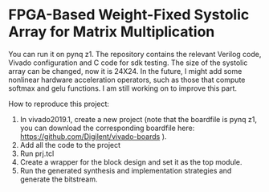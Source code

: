 # FPGA-Based Weight-Fixed Systolic Array for Matrix Multiplication
You can run it on pynq z1. The repository contains the relevant Verilog code, Vivado configuration and C code for sdk testing. The size of the systolic array can be changed, now it is 24X24.
In the future, I might add some nonlinear hardware acceleration operators, such as those that compute softmax and gelu functions. I am still working on to improve this part.

How to reproduce this project: 
1. In vivado2019.1, create a new project (note that the boardfile is pynq z1, you can download the corresponding boardfile here: https://github.com/Digilent/vivado-boards ).
2. Add all the code to the project
3. Run prj.tcl
4. Create a wrapper for the block design and set it as the top module.
5. Run the generated synthesis and implementation strategies and generate the bitstream.
